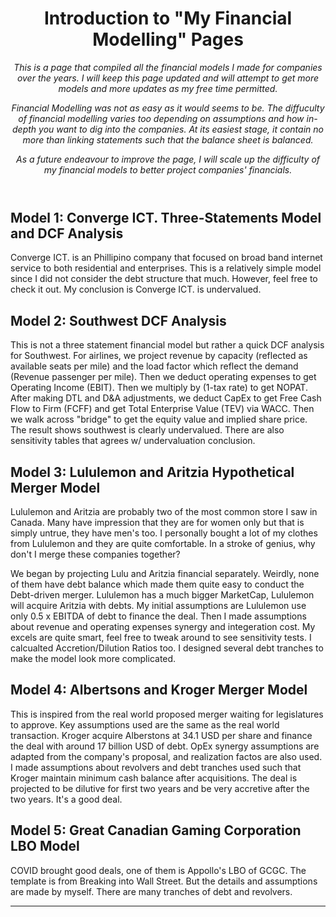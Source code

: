 <header>

<!--
  <<< Author notes: Course header >>>
  Include a 1280×640 image, course title in sentence case, and a concise description in emphasis.
  In your repository settings: enable template repository, add your 1280×640 social image, auto delete head branches.
  Add your open source license, GitHub uses MIT license.
-->

# Introduction to "My Financial Modelling" Pages

_This is a page that compiled all the financial models I made for companies over the years. I will keep this page updated and will attempt to get more models and more updates as my free time permitted._

_Financial Modelling was not as easy as it would seems to be. The diffuculty of financial modelling varies too depending on assumptions and how in-depth you want to dig into the companies. At its easiest stage, it contain no more than linking statements such that the balance sheet is balanced._

  _As a future endeavour to improve the page, I will scale up the difficulty of my financial models to better project companies' financials._

</header>

<!--
  <<< Author notes: Step 1 >>>
  Choose 3-5 steps for your course.
  The first step is always the hardest, so pick something easy!
  Link to docs.github.com for further explanations.
  Encourage users to open new tabs for steps!
-->

## Model 1: Converge ICT. Three-Statements Model and DCF Analysis

Converge ICT. is an Phillipino company that focused on broad band internet service to both residential and enterprises. This is a relatively simple model since I did not consider the debt structure that much. However, feel free to check it out. My conclusion is Converge ICT. is undervalued.

## Model 2: Southwest DCF Analysis

This is not a three statement financial model but rather a quick DCF analysis for Southwest. For airlines, we project revenue by capacity (reflected as available seats per mile) and the load factor which reflect the demand (Revenue passenger per mile). Then we deduct operating expenses to get Operating Income (EBIT). Then we multiply by (1-tax rate) to get NOPAT. After making DTL and D&A adjustments, we deduct CapEx to get Free Cash Flow to Firm (FCFF) and get Total Enterprise Value (TEV) via WACC. Then we walk across "bridge" to get the equity value and implied share price. The result shows southwest is clearly undervalued. There are also sensitivity tables that agrees w/ undervaluation conclusion.

## Model 3: Lululemon and Aritzia Hypothetical Merger Model
Lululemon and Aritzia are probably two of the most common store I saw in Canada. Many have impression that they are for women only but that is simply untrue, they have men's too. I personally bought a lot of my clothes from Lululemon and they are quite comfortable. In a stroke of genius, why don't I merge these companies together?


We began by projecting Lulu and Aritzia financial separately. Weirdly, none of them have debt balance which made them quite easy to conduct the Debt-driven merger. Lululemon has a much bigger MarketCap, Lululemon will acquire Aritzia with debts. My initial assumptions are Lululemon use only 0.5 x EBITDA of debt to finance the deal. Then I made assumptions about revenue and operating expenses synergy and integeration cost. My excels are quite smart, feel free to tweak around to see sensitivity tests. I calcualted Accretion/Dilution Ratios too. I designed several debt tranches to make the model look more complicated.

## Model 4: Albertsons and Kroger Merger Model
This is inspired from the real world proposed merger waiting for legislatures to approve. Key assumptions used are the same as the real world transaction. Kroger acquire Alberstons at 34.1 USD per share and finance the deal with around 17 billion USD of debt. OpEx synergy assumptions are adapted from the company's proposal, and realization factos are also used. I made assumptions about revolvers and debt tranches used such that Kroger maintain minimum cash balance after acquisitions. The deal is projected to be dilutive for first two years and be very accretive after the two years. It's a good deal.

## Model 5: Great Canadian Gaming Corporation LBO Model
COVID brought good deals, one of them is Appollo's LBO of GCGC. The template is from Breaking into Wall Street. But the details and assumptions are made by myself. There are many tranches of debt and revolvers.




<footer>

<!--
  <<< Author notes: Footer >>>
  Add a link to get support, GitHub status page, code of conduct, license link.
-->

---

</footer>
